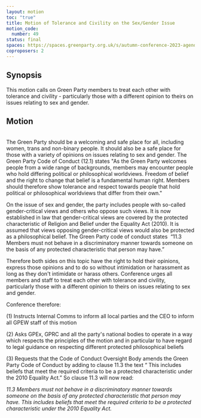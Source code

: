```yaml
---
layout: motion
toc: "true"
title: Motion of Tolerance and Civility on the Sex/Gender Issue
motion_code:
  number: 49
status: final
spaces: https://spaces.greenparty.org.uk/s/autumn-conference-2023-agenda-forum/post/post/view?id=11190
coproposers: 2
---
```

## **S﻿ynopsis**

This motion calls on Green Party members to treat each other with tolerance and civility - particularly those with a different opinion to theirs on issues relating to sex and gender.

## Motion

\
The Green Party should be a welcoming and safe place for all, including women, trans and non-binary people. It should also be a safe place for those with a variety of opinions on issues relating to sex and gender. The Green Party Code of Conduct (12.1) states "As the Green Party welcomes people from a wide range of backgrounds, members may encounter people who hold differing political or philosophical worldviews. Freedom of belief and the right to change that belief is a fundamental human right. Members should therefore show tolerance and respect towards people that hold political or philosophical worldviews that differ from their own."

On the issue of sex and gender, the party includes people with so-called gender-critical views and others who oppose such views. It is now established in law that gender-critical views are covered by the protected characteristic of Religion and Belief under the Equality Act (2010). It is assumed that views opposing gender-critical views would also be protected as a philosophical belief. The Green Party code of conduct states  “11.3 Members must not behave in a discriminatory manner towards someone on the basis of any protected characteristic that person may have.”

Therefore both sides on this topic have the right to hold their opinions, express those opinions and to do so without intimidation or harassment as long as they don't intimidate or harass others. Conference urges all members and staff to treat each other with tolerance and civility, particularly those with a different opinion to theirs on issues relating to sex and gender.

Conference therefore:

(1) Instructs Internal Comms to inform all local parties and the CEO to inform all GPEW staff of this motion

(2) Asks GPEx, GPRC and all the party's national bodies to operate in a way which respects the principles of the motion and in particular to have regard to legal guidance on respecting different protected philosophical beliefs

(3) Requests that the Code of Conduct Oversight Body amends the Green Party Code of Conduct by adding to clause 11.3 the text “ This includes beliefs that meet the required criteria to be a protected characteristic under the 2010 Equality Act.” So clause 11.3 will now read:

*11.3 Members must not behave in a discriminatory manner towards someone on the basis of any protected characteristic that person may have. This includes beliefs that meet the required criteria to be a protected characteristic under the 2010 Equality Act.*